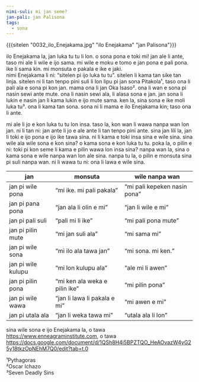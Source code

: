 ```yaml
---
nimi-suli: mi jan seme?
jan-pali: jan Palisona
tags:
  - sona
---
```

{{{sitelen "0032_ilo_Enejakama.jpg" "ilo Enejakama" "jan Palisona"}}}

ilo Enejakama la, jan luka tu tu li lon. o sona pona e toki mi! jan ale li ante, taso mi ale li wile e ijo sama. mi wile e moku e tomo e jan pona e pali pona. ike li sama kin. mi monsuta e pakala e ike e jaki.  
nimi Enejakama li ni: “sitelen pi ijo luka tu tu”. sitelen li kama tan sike tan linja. sitelen ni li tan tenpo pini suli li lon lipu pi jan sona Pitakola¹, taso ona li pali ala e sona pi kon jan. mama ona li jan Oka Isaso². ona li wan e sona pi nasin sewi ante mute. ona li nasin sewi ala, li alasa sona e jan. jan sona li lukin e nasin jan li kama lukin e ijo mute sama. ken la, sina sona e ike moli luka tu³. ona li kama tan sona. sona ni li mama e ilo Enejakama kin; taso ona li ante.

mi ale li jo e kon luka tu tu lon insa. taso la, kon wan li wawa nanpa wan lon jan. ni li tan ni: jan ante li jo e ale ante li tan tenpo pini ante. sina jan lili la, jan li toki e ijo pona e ijo ike tawa sina. ni li kama e toki insa sina e wile sina.
sina wile ala wile sona e kon sina? o kama sona e kon luka tu tu. poka la, o pilin e ni: toki pi kon seme li kama e pilin wawa lon insa sina? nanpa wan la, sina o kama sona e wile nanpa wan lon ale sina. nanpa tu la, o pilin e monsuta sina pi suli nanpa wan. ni li wawa tu ni: ona li lawa e wile sina.


| jan                  | monsuta                                  | wile nanpa wan                |
|----------------------|------------------------------------------|-------------------------------|
| jan pi wile pona     | “mi ike. mi pali pakala”                 | “mi pali kepeken nasin pona”  |
| jan pi pana pona     | “jan ala li olin e mi”                   | “jan li wile e mi”            |
| jan pi pali suli     | “pali mi li ike”                         | “mi pali pona mute”           |
| jan pi pilin mute    | “mi jan suli ala”                        | “mi sama mi”                  |
| jan pi wile sona     | “mi ilo ala tawa jan”                    | “mi sona. mi ken.”            |
| jan pi wile kulupu   | “mi lon kulupu ala”                      | “ale mi li awen”              |
| jan pi pilin pona    | “mi ken ala weka e pilin ike”            | “mi pilin pona”               |
| jan pi wile wawa     | “jan li lawa li pakala e mi”             | “mi awen e mi”                |
| jan pi utala ala     | “jan li weka tawa mi”                    | “utala ala li lon”            |

sina wile sona e ijo Enejakama la, o tawa <https://www.enneagraminstitute.com>, o tawa <https://docs.google.com/document/d/1QSh8H4i5BPZTQO_HeAOvazW4yG25y18tkzOpNEhM7Q0/edit?tab=t.0>

¹Pythagoras  
²Oscar Ichazo  
³Seven Deadly Sins  
